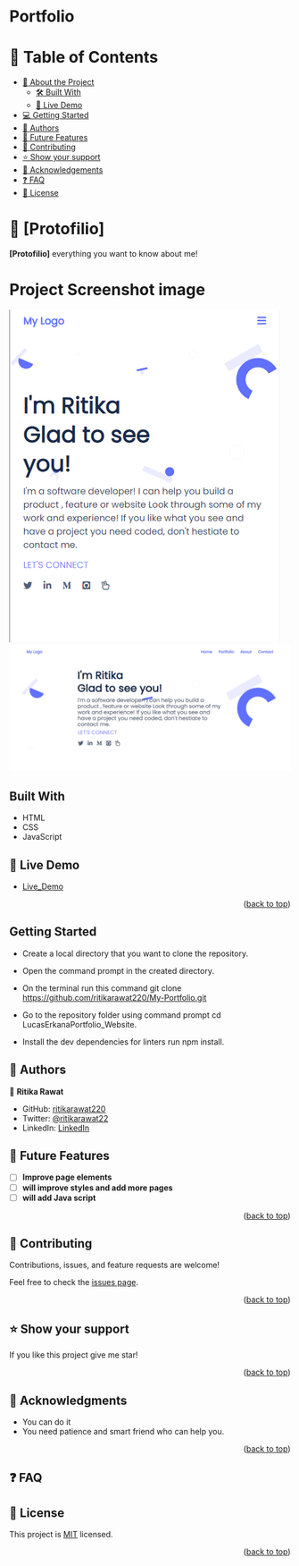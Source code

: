 <a name="readme-top"></a>

<h1>Portfolio</h1>

# 📗 Table of Contents

- [📖 About the Project](#about-project)
  - [🛠 Built With](#built-with)
  - [🚀 Live Demo](#live-demo)
- [💻 Getting Started](#getting-started)
- [👥 Authors](#authors)
- [🔭 Future Features](#future-features)
- [🤝 Contributing](#contributing)
- [⭐️ Show your support](#support)
- [🙏 Acknowledgements](#acknowledgements)
- [❓ FAQ](#faq)
- [📝 License](#license)

# 📖 [Protofilio] <a name="about-project"></a>
**[Protofilio]** everything you want to know about me!

# Project Screenshot image
![Mobile version](./images/works_section_images/mobile-ss.png)
![Desktop version](./images/works_section_images/desktop-ss.png)

## Built With

- HTML
- CSS
- JavaScript 

## 🚀 Live Demo <a name="live-demo"></a>

- [Live_Demo](https://ritikarawat220.github.io/My-Portfolio/)
<p align="right">(<a href="#readme-top">back to top</a>)</p>



## Getting Started

- Create a local directory that you want to clone the repository.

- Open the command prompt in the created directory.

- On the terminal run this command git clone https://github.com/ritikarawat220/My-Portfolio.git

- Go to the repository folder using command prompt cd LucasErkanaPortfolio_Website.

- Install the dev dependencies for linters run npm install.




## 👥 Authors <a name="authors"></a>

👤 **Ritika Rawat**

- GitHub: [ritikarawat220](https://github.com/ritikarawat220)
- Twitter: [@ritikarawat22](https://twitter.com/Ritikarawat22)
- LinkedIn: [LinkedIn](https://www.linkedin.com/in/rawatritika/)



## 🔭 Future Features <a name="future-features"></a>

- [ ] **Improve page elements**
- [ ] **will improve styles and add more pages**
- [ ] **will add Java script**

<p align="right">(<a href="#readme-top">back to top</a>)</p>


## 🤝 Contributing <a name="contributing"></a>

Contributions, issues, and feature requests are welcome!

Feel free to check the [issues page](../../issues/).

<p align="right">(<a href="#readme-top">back to top</a>)</p>

## ⭐️ Show your support <a name="support"></a>

If you like this project give me star!

<p align="right">(<a href="#readme-top">back to top</a>)</p>

## 🙏 Acknowledgments <a name="acknowledgements"></a>

- You can do it
- You need patience and smart friend who can help you.

<p align="right">(<a href="#readme-top">back to top</a>)</p>

## ❓ FAQ <a name="faq"></a>

## 📝 License <a name="license"></a>

This project is [MIT](./MIT.md) licensed.

<p align="right">(<a href="#readme-top">back to top</a>)</p>

